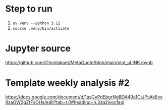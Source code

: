 # Step to run
1. `uv venv --python 3.12`
2. `source .venv/bin/activate`

# Jupyter source
https://github.com/Chonlakant/MetaQuote/blob/main/plot_uLINK.ipynb

# Template weekly analysis #2
https://docs.google.com/document/d/1asGyPdEbgrNgBDA49a1CtJPvAkEvy9zaGW0gZfFsOHs/edit?tab=t.0#heading=h.3zq2iyocfaqi
